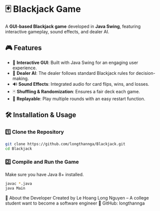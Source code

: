 # 🃏 Blackjack Game

A **GUI-based Blackjack game** developed in **Java Swing**, featuring interactive gameplay, sound effects, and dealer AI.

## 🎮 Features

- 🎨 **Interactive GUI**: Built with Java Swing for an engaging user experience.
- 🧠 **Dealer AI**: The dealer follows standard Blackjack rules for decision-making.
- 🔊 **Sound Effects**: Integrated audio for card flips, wins, and losses.
- 🃏 **Shuffling & Randomization**: Ensures a fair deck each game.
- 🔄 **Replayable**: Play multiple rounds with an easy restart function.

## 🛠️ Installation & Usage

### 1️⃣ Clone the Repository  
```bash
git clone https://github.com/longthannga/Blackjack.git
cd Blackjack
```

### 2️⃣ Compile and Run the Game
Make sure you have Java 8+ installed.
```bash
javac *.java
java Main
```

🚀 About the Developer
Created by Le Hoang Long Nguyen – A college student want to become a software engineer
🔗 GitHub: longthannga
